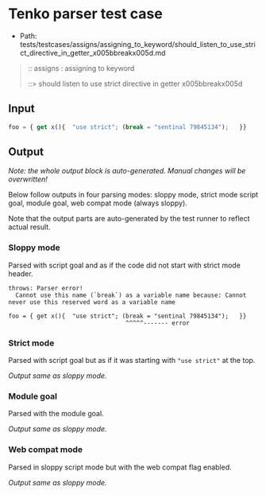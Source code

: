 # Tenko parser test case

- Path: tests/testcases/assigns/assigning_to_keyword/should_listen_to_use_strict_directive_in_getter_x005bbreakx005d.md

> :: assigns : assigning to keyword
>
> ::> should listen to use strict directive in getter x005bbreakx005d

## Input

`````js
foo = { get x(){  "use strict"; (break = "sentinal 79845134");   }}
`````

## Output

_Note: the whole output block is auto-generated. Manual changes will be overwritten!_

Below follow outputs in four parsing modes: sloppy mode, strict mode script goal, module goal, web compat mode (always sloppy).

Note that the output parts are auto-generated by the test runner to reflect actual result.

### Sloppy mode

Parsed with script goal and as if the code did not start with strict mode header.

`````
throws: Parser error!
  Cannot use this name (`break`) as a variable name because: Cannot never use this reserved word as a variable name

foo = { get x(){  "use strict"; (break = "sentinal 79845134");   }}
                                 ^^^^^------- error
`````

### Strict mode

Parsed with script goal but as if it was starting with `"use strict"` at the top.

_Output same as sloppy mode._

### Module goal

Parsed with the module goal.

_Output same as sloppy mode._

### Web compat mode

Parsed in sloppy script mode but with the web compat flag enabled.

_Output same as sloppy mode._
